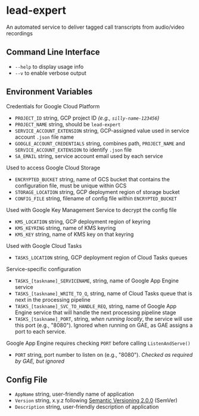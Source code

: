 # lead-expert

An automated service to deliver tagged call transcripts from audio/video recordings

## Command Line Interface

- `--help` to display usage info
- `--v` to enable verbose output

## Environment Variables

Credentials for Google Cloud Platform

- `PROJECT_ID` string, GCP project ID *(e.g., `silly-name-123456`)*
- `PROJECT_NAME` string, should be `lead-expert`
- `SERVICE_ACCOUNT_EXTENSION` string, GCP-assigned value used in service account `.json` file name
- `GOOGLE_ACCOUNT_CREDENTIALS` string, combines path, `PROJECT_NAME` and `SERVICE_ACCOUNT_EXTENSION` to identify `.json` file
- `SA_EMAIL` string, service account email used by each service

Used to access Google Cloud Storage

- `ENCRYPTED_BUCKET` string, name of GCS bucket that contains the configuration file, must be unique within GCS
- `STORAGE_LOCATION` string, GCP deployment region of storage bucket
- `CONFIG_FILE` string, filename of config file within `ENCRYPTED_BUCKET`

Used with Google Key Management Service to decrypt the config file

- `KMS_LOCATION` string, GCP deployment region of keyring
- `KMS_KEYRING` string, name of KMS keyring
- `KMS_KEY` string, name of KMS key on that keyring

Used with Google Cloud Tasks

- `TASKS_LOCATION` string, GCP deployment region of Cloud Tasks queues

Service-specific configuration

- `TASKS_[taskname]_SERVICENAME`, string, name of Google App Engine service
- `TASKS_[taskname]_WRITE_TO_Q`, string, name of Cloud Tasks queue that is next in the processing pipeline
- `TASKS_[taskname]_SVC_TO_HANDLE_REQ`, string, name of Google App Engine service that will handle the next processing pipeline stage
- `TASKS_[taskname]_PORT`, string, *when running locally*, the service will use this port (e.g., "8080"). Ignored when running on GAE, as GAE assigns a port to each service.

Google App Engine requires checking `PORT` before calling `ListenAndServe()`

- `PORT` string, port number to listen on (e.g., "8080"). *Checked as required by GAE, but ignored*

## Config File

- `AppName` string, user-friendly name of application
- `Version` string, x.y.z following [Semantic Versioning 2.0.0](https://semver.org/) (SemVer)
- `Description` string, user-friendly description of application
